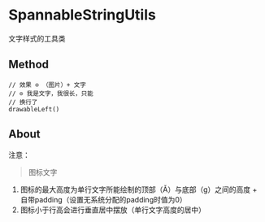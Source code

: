 # SpannableStringUtils

文字样式的工具类

## Method

```
// 效果 ⊙ （图片）+ 文字
// ⊙ 我是文字，我很长，只能
// 换行了
drawableLeft()
```

## About

注意：
> 图标文字

1. 图标的最大高度为单行文字所能绘制的顶部（Ǎ）与底部（g）之间的高度 + 自带padding（设置无系统分配的padding时值为0）
2. 图标小于行高会进行垂直居中摆放（单行文字高度的居中）
